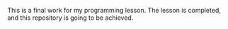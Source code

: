This is a final work for my programming lesson.
The lesson is completed, and this repository is going to be achieved.
